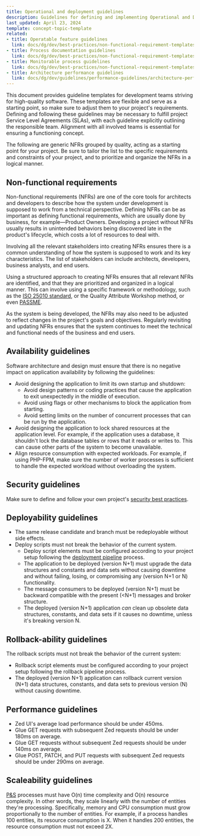 ```yaml
---
title: Operational and deployment guidelines
description: Guidelines for defining and implementing Operational and Deployment Non-Functional Requirements (NFRs) to ensure the technical success of a project.
last_updated: April 23, 2024
template: concept-topic-template
related:
- title: Operatable feature guidelines
  link: docs/dg/dev/best-practices/non-functional-requirement-templates/operatable-feature-guidelines.html
- title: Process documentation guidelines
  link: docs/dg/dev/best-practices/non-functional-requirement-templates/process-documentation-guidelines.html
- title: Monitorable process guidelines
  link: docs/dg/dev/best-practices/non-functional-requirement-templates/monitorable-process-guidelines.html
- title: Architecture performance guidelines
  link: docs/dg/dev/guidelines/performance-guidelines/architecture-performance-guidelines.html
---
```


This document provides guideline templates for development teams striving for high-quality software. These templates are flexible and serve as a starting point, so make sure to adjust them to your project's requirements. Defining and following these guidelines may be necessary to fulfill project Service Level Agreements (SLAs), with each guideline explicitly outlining the responsible team. Alignment with all involved teams is essential for ensuring a functioning concept.

The following are generic NFRs grouped by quality, acting as a starting point for your project. Be sure to tailor the list to the specific requirements and constraints of your project, and to prioritize and organize the NFRs in a logical manner.


## Non-functional requirements

Non-functional requirements (NFRs) are one of the core tools for architects and developers to describe how the system under development is supposed to work from a technical perspective. Defining NFRs can be as important as defining functional requirements, which are usually done by business, for example—Product Owners. Developing a project without NFRs usually results in
unintended behaviors being discovered late in the product's lifecycle, which costs a lot of resources to deal with.

Involving all the relevant stakeholders into creating NFRs ensures there is a common understanding of how the system is supposed to work and its key characteristics. The list of stakeholders can include architects, developers, business analysts, and end users.

Using a structured approach to creating NFRs ensures that all relevant NFRs are identified, and that they are prioritized and organized in a logical manner. This can involve using a specific framework or methodology, such as the [ISO 25010 standard](https://iso25000.com/index.php/en/iso-25000-standards/iso-25010), or the Quality Attribute Workshop method, or even [PASSME](https://nick-goupinets.medium.com/passme-muster-846a9997645b).

As the system is being developed, the NFRs may also need to be adjusted to reflect changes in the project's goals and objectives. Regularly revisiting and updating NFRs ensures that the system continues to meet the technical and functional needs of the business and end users.

## Availability guidelines

Software architecture and design must ensure that there is no negative impact on application availability by following the guidelines:

* Avoid designing the application to limit its own startup and shutdown:
  * Avoid design patterns or coding practices that cause the application to exit unexpectedly in the middle of execution.
  * Avoid using flags or other mechanisms to block the application from starting.
  * Avoid setting limits on the number of concurrent processes that can be run by the application.
* Avoid designing the application to lock shared resources at the application level. For example, if the application uses a database, it shouldn't lock the database tables or rows that it reads or writes to. This can cause other parts of the system to become unavailable.
* Align resource consumption with expected workloads. For example, if using PHP-FPM, make sure the number of worker processes is sufficient to handle the expected workload without overloading the system.

## Security guidelines

Make sure to define and follow your own project's [security best practices](/docs/scos/dev/guidelines/security-guidelines.html).

## Deployability guidelines

* The same release candidate and branch must be redeployable without side effects.
* Deploy scripts must not break the behavior of the current system.
  * Deploy script elements must be configured according to your project setup following the [deployment pipeline](/docs/cloud/dev/spryker-cloud-commerce-os/configure-deployment-pipelines/deployment-pipelines.html) process.
  * The application to be deployed (version N+1) must upgrade the data structures and constants and data sets without causing downtime and without failing, losing, or compromising any (version N+1 or N) functionality.
  * The message consumers to be deployed (version N+1) must be backward compatible with the present (<N+1) messages and broker structure.
  * The deployed (version N+1) application *can* clean up obsolete data structures, constants, and data sets if it causes no downtime, unless it's breaking version N.

## Rollback-ability guidelines

The rollback scripts must not break the behavior of the current system:
* Rollback script elements must be configured according to your project setup following the rollback pipeline process.
* The deployed (version N+1) application can rollback current version (N+1) data structures, constants, and data sets to previous version (N) without causing downtime.

## Performance guidelines

* Zed UI's average load performance should be under 450ms.
* Glue GET requests with subsequent Zed requests should be under 180ms on average.
* Glue GET requests without subsequent Zed requests should be under 140ms on average.
* Glue POST, PATCH, and PUT requests with subsequent Zed requests should be under 290ms on average.

## Scaleability guidelines

[P&S](/docs/dg/dev/backend-development/data-manipulation/data-publishing/publish-and-synchronization.html) processes must have O(n) time complexity and O(n) resource complexity. In other words, they scale linearly with the number of entities they're processing. Specifically, memory and CPU consumption must grow proportionally to the number of entities. For example, if a process handles 100 entities, its resource consumption is X. When it handles 200 entities, the resource consumption must not exceed 2X.
